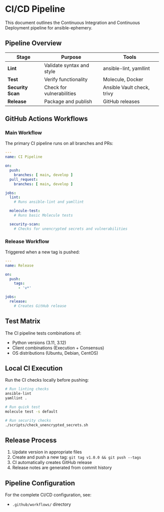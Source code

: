 # CI/CD Pipeline

This document outlines the Continuous Integration and Continuous Deployment pipeline for ansible-ephemery.

## Pipeline Overview

| Stage | Purpose | Tools |
|-------|---------|-------|
| **Lint** | Validate syntax and style | ansible-lint, yamllint |
| **Test** | Verify functionality | Molecule, Docker |
| **Security Scan** | Check for vulnerabilities | Ansible Vault check, trivy |
| **Release** | Package and publish | GitHub releases |

## GitHub Actions Workflows

### Main Workflow

The primary CI pipeline runs on all branches and PRs:

```yaml
---
name: CI Pipeline

on:
  push:
    branches: [ main, develop ]
  pull_request:
    branches: [ main, develop ]

jobs:
  lint:
    # Runs ansible-lint and yamllint

  molecule-test:
    # Runs basic Molecule tests

  security-scan:
    # Checks for unencrypted secrets and vulnerabilities
```

### Release Workflow

Triggered when a new tag is pushed:

```yaml
---
name: Release

on:
  push:
    tags:
      - 'v*'

jobs:
  release:
    # Creates GitHub release
```

## Test Matrix

The CI pipeline tests combinations of:

- Python versions (3.11, 3.12)
- Client combinations (Execution + Consensus)
- OS distributions (Ubuntu, Debian, CentOS)

## Local CI Execution

Run the CI checks locally before pushing:

```bash
# Run linting checks
ansible-lint
yamllint .

# Run quick test
molecule test -s default

# Run security checks
./scripts/check_unencrypted_secrets.sh
```

## Release Process

1. Update version in appropriate files
2. Create and push a new tag: `git tag v1.0.0 && git push --tags`
3. CI automatically creates GitHub release
4. Release notes are generated from commit history

## Pipeline Configuration

For the complete CI/CD configuration, see:

- `.github/workflows/` directory
